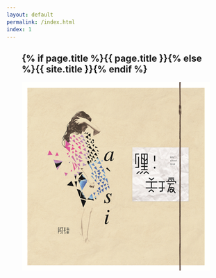 ```yaml
---
layout: default
permalink: /index.html
index: 1
---
```


<div class="mod" id="bulletin-9314111" style="margin: 0 35px 0px;">
    <div class="hd"><h2><span>{% if page.title %}{{ page.title }}{% else %}{{ site.title }}{% endif %}</span></h2>
    </div>
<div class="bd">
<img src="static/img/index.jpg" width="580px">
</div>

</div>
